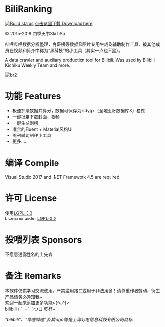 # BiliRanking
[![Build status](https://ci.appveyor.com/api/projects/status/k2f82yqacurumah1?svg=true)](https://ci.appveyor.com/project/SkiTiSu/biliranking)  [点击这里下载 Download here](https://github.com/SkiTiSu/BiliRanking/releases)  
  
© 2015-2018 四季天书SkiTiSu  
  
哔哩哔哩数据分析整理，鬼畜榜等数据及图片专用生成及辅助制作工具，被其他成员在视频和简介中称为“黑科技”的小工具（其实一点也不黑）。  

A data crawler and auxiliary production tool for Bilibili. Was used by Bilibili Kichiku Weekly Team and more.

![br2](https://user-images.githubusercontent.com/8959735/28248621-1b0995fa-6a7a-11e7-9471-65ceee44585c.png)

# 功能 Features
* 极速抓取数据并算分，数据可保存为.sdygx（圣地亚哥数据库X）格式
* 一键批量下载封面、视频
* 一键生成副榜
* 凑合的Fluent + Material风格UI
* 周刊辅助制作小工具
* 更多……

# 编译 Compile
Visual Studio 2017 and .NET Framework 4.5 are required.

# 许可 License
使用[LGPL-3.0](http://opensource.org/licenses/LGPL-3.0)  
Licenses under [LGPL-3.0](http://opensource.org/licenses/LGPL-3.0)

# 投喂列表 Sponsors
不愿意透露姓名的土先森

# 备注 Remarks
本软件仅供学习交流使用，严禁滥用接口或用于非法用途！请尊重作者劳动，衍生产品请务必通知我~  
欢迎一起来添加更多功能↖(^ω^)↗  
bilibili ( ゜- ゜)つロ 乾杯~  
  
*"bilibili"、"哔哩哔哩"及其logo等是上海幻电信息科技有限公司商标*
